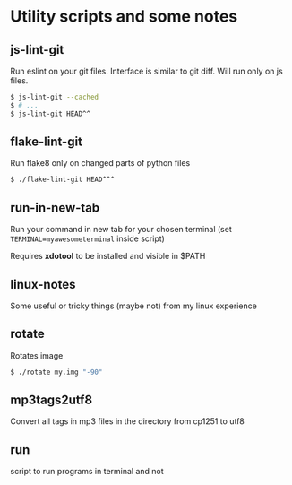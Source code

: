 # Utility scripts and some notes

## js-lint-git

Run eslint on your git files. Interface is similar to git diff. Will run only on js files.

```bash
$ js-lint-git --cached
$ # ...
$ js-lint-git HEAD^^
```

## flake-lint-git

Run flake8 only on changed parts of python files

```bash
$ ./flake-lint-git HEAD^^^
```

## run-in-new-tab

Run your command in new tab for your chosen terminal (set `TERMINAL=myawesometerminal` inside script)

Requires **xdotool** to be installed and visible in $PATH

## linux-notes

Some useful or tricky things (maybe not) from my linux experience

## rotate

Rotates image

```bash
$ ./rotate my.img "-90"
```

## mp3tags2utf8

Convert all tags in mp3 files in the directory from cp1251 to utf8

## run

script to run programs in terminal and not

